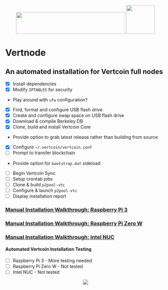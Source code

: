 <p align="center">
  <img src="https://github.com/e-corp-sam-sepiol/Documentation/blob/master/images/vertcoin-branding.png" width="343" height="68" /> <img src="https://i.imgur.com/1RKi4wd.png" width="90">
</p>

# Vertnode 
## An automated installation for Vertcoin full nodes 
- [x] Install dependencies
- [x] Modify `IPTABLES` for security
* Play around with `ufw` configuration?
- [x] Find, format and configure USB flash drive
- [x] Create and configure swap space on USB flash drive
- [x] Download & compile Berkeley DB
- [x] Clone, build and install Vertcoin Core
* Provide option to grab latest release rather than building from source
- [x] Configure `~/.vertcoin/vertcoin.conf`
- [ ] Prompt to transfer blockchain
* Provide option for `bootstrap.dat` sideload
- [ ] Begin Vertcoin Sync
- [ ] Setup crontab jobs
- [ ] Clone & build `p2pool-vtc`
- [ ] Configure & launch `p2pool-vtc` 
- [ ] Display installation report

### [Manual Installation Walkthrough: Raspberry Pi 3](https://github.com/vertcoin-project/VertDocs/blob/master/docs/FullNodes/raspberry-pi.md)
### [Manual Installation Walkthrough: Raspberry Pi Zero W](https://github.com/vertcoin-project/VertDocs/blob/master/docs/FullNodes/raspberry-pi-zero-w.md)
### [Manual Installation Walkthrough: Intel NUC](https://github.com/vertcoin-project/VertDocs/blob/master/docs/FullNodes/intel-nuc.md)
#### Automated Vertcoin Installation Testing
- [ ] Raspberry Pi 3 - More testing needed
- [ ] Raspberry Pi Zero W - Not tested
- [ ] Intel NUC - Not tested

<p align="center">
  <img src="https://i.imgur.com/zgx4uiu.jpg">
</p>
